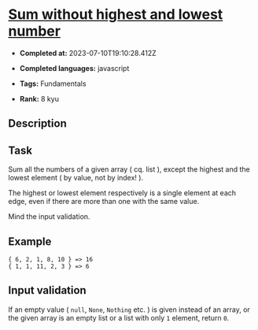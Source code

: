 # [Sum without highest and lowest number](https://www.codewars.com/kata/576b93db1129fcf2200001e6)

- **Completed at:** 2023-07-10T19:10:28.412Z

- **Completed languages:** javascript

- **Tags:** Fundamentals

- **Rank:** 8 kyu

## Description

## Task

Sum all the numbers of a given array ( cq. list ), except the highest and the lowest element ( by value, not by index! ).

The highest or lowest element respectively is a single element at each edge, even if there are more than one with the same value.

Mind the input validation.

## Example

    { 6, 2, 1, 8, 10 } => 16
    { 1, 1, 11, 2, 3 } => 6

## Input validation

If an empty value ( `null`, `None`, `Nothing` etc. ) is given instead of an array, or the given array is an empty list or a list with only `1` element, return `0`.